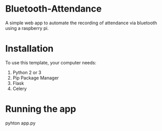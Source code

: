 # Bluetooth-Attendance

A simple web app to automate the recording of attendance via bluetooth using a raspberry pi.


# Installation

To use this template, your computer needs:

1) Python 2 or 3
2) Pip Package Manager
3) Flask
4) Celery


# Running the app

pyhton app.py